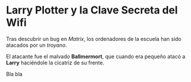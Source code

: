 # Larry Plotter y la Clave Secreta del Wifi

Tras descubrir un bug en *Matrix*, los ordenadores de la escuela han sido atacados por un *troyano*.

El atacante fue el malvado **Ballmermort**, que cuando era pequeño atacó a **Larry** haciéndole la cicatriz de su frente.

Bla bla
